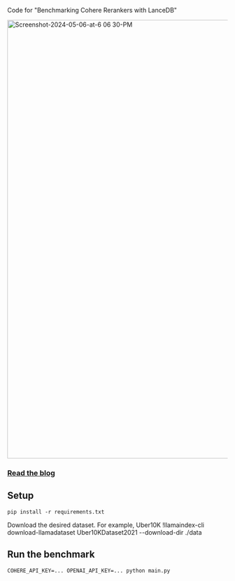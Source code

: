 Code for "Benchmarking Cohere Rerankers with LanceDB"

<img width="1000" alt="Screenshot-2024-05-06-at-6 06 30-PM" src="https://github.com/lancedb/vectordb-recipes/assets/15766192/fe831af0-9ba4-484e-8ba2-099b5484c435">

### [Read the blog](blog.lancedb.com)

## Setup
```
pip install -r requirements.txt
```

Download the desired dataset. For example, Uber10K
!llamaindex-cli download-llamadataset Uber10KDataset2021 --download-dir ./data

## Run the benchmark
`COHERE_API_KEY=... OPENAI_API_KEY=... python main.py`

